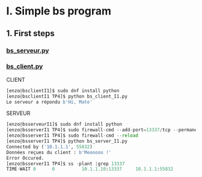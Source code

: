 # I. Simple bs program

## 1. First steps

### [bs_serveur.py](./bs_server_I1.py)   
### [ bs_client.py](./bs_client_I1.py)

CLIENT
```py
[enzo@bsclientI1]$ sudo dnf install python
[enzo@bsclientI1 TP4]$ python bs_client_I1.py
Le serveur a répondu b'Hi, Mate'
```
SERVEUR
```py
[enzo@bsserveurI1]$ sudo dnf install python
[enzo@bsserverI1 TP4]$ sudo firewall-cmd --add-port=13337/tcp --permanent
[enzo@bsserverI1 TP4]$ sudo firewall-cmd --reload
[enzo@bsserverI1 TP4]$ python bs_server_I1.py
Connected by ('10.1.1.1', 55832)
Données reçues du client : b'Meooooo !'
Error Occured.
[enzo@bsserverI1 TP4]$ ss -plant |grep 13337
TIME-WAIT 0      0          10.1.1.10:13337     10.1.1.1:55832
``` 